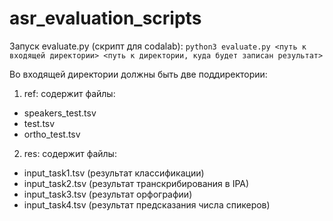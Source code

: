 # asr_evaluation_scripts
Запуск evaluate.py (скрипт для codalab):
`python3 evaluate.py <путь к входящей директории> <путь к директории, куда будет записан результат>`

Во входящей директории должны быть две поддиректории:
1. ref: содержит файлы:
- speakers_test.tsv
- test.tsv
- ortho_test.tsv
2. res: содержит файлы:
- input_task1.tsv (результат классификации)
- input_task2.tsv (результат транскрибирования в IPA)
- input_task3.tsv (результат орфографии)
- input_task4.tsv (результат предсказания числа спикеров)


